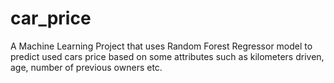 # car_price
A Machine Learning Project that uses Random Forest Regressor model to predict used cars price based on some attributes such as kilometers driven, age, number of previous owners etc.
